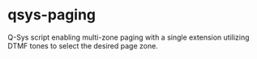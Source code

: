 # qsys-paging
Q-Sys script enabling multi-zone paging with a single extension utilizing DTMF tones to select the desired page zone.

